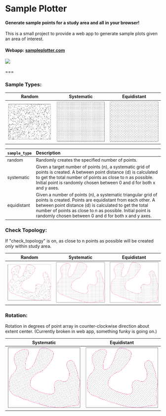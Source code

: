 # Sample Plotter
#### Generate sample points for a study area and all in your browser!

This is a small project to provide a web app to generate sample plots given an area of interest.

#### Webapp: [sampleplotter.com](http://www.sampleplotter.com)

[![](http://i.imgur.com/0Hrvvmn.png)](http://www.sampleplotter.com)

===

### Sample Types:

| **Random** | **Systematic** | **Equidistant**  |
|---|---|---|
| ![](https://github.com/HaydenElza/plots/blob/master/examples/random_1000.png?raw=true) |  ![](https://github.com/HaydenElza/plots/blob/master/examples/systematic_1000.png?raw=true) | ![](https://github.com/HaydenElza/plots/blob/master/examples/equidistant_1000.png?raw=true)  |

| `sample_type` | Description |
---|:--
random | Randomly creates the specified number of points.
systematic | Given a target number of points (n), a systematic grid of points is created. A between point distance (d) is calculated to get the total number of points as close to n as possible. Initial point is randomly chosen between 0 and d for both x and y axes.
equidistant | Given a number of points (n), a systematic triangular grid of points is created. Points are equidistant from each other. A between point distance (d) is calculated to get the total number of points as close to n as possible. Initial point is randomly chosen between 0 and d for both x and y axes.

### Check Topology:

If "check_topology" is on, as close to n points as possible will be created *only* within study area.

| Random | Systematic | Equidistant |
|---|---|---|
![](https://github.com/HaydenElza/plots/blob/master/examples/random_1000_checktopology.png?raw=true) | ![](https://github.com/HaydenElza/plots/blob/master/examples/systematic_1000_checktopology.png?raw=true) | ![](https://github.com/HaydenElza/plots/blob/master/examples/equidistant_1000_checktopology.png?raw=true)

### Rotation:

Rotation in degrees of point array in counter-clockwise direction about extent center. (Currently broken in web app, something funky is going on.)

| Systematic | Equidistant |
|---|---|
![](https://github.com/HaydenElza/plots/blob/master/examples/systematic_1000_checktopology_-15rotation.png?raw=true) | ![](https://github.com/HaydenElza/plots/blob/master/examples/equidistant_1000_checktopology_-15rotation.png?raw=true)
